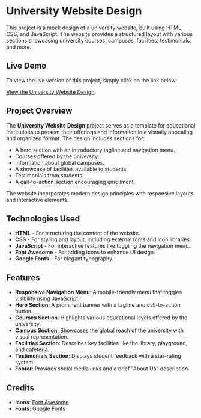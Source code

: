 # University Website Design

This project is a mock design of a university website, built using HTML, CSS, and JavaScript. The website provides a structured layout with various sections showcasing university courses, campuses, facilities, testimonials, and more.

## Live Demo

To view the live version of this project, simply click on the link below:

[View the University Website Design](https://eduford-psi.vercel.app/)

## Project Overview

The **University Website Design** project serves as a template for educational institutions to present their offerings and information in a visually appealing and organized format. The design includes sections for:

- A hero section with an introductory tagline and navigation menu.
- Courses offered by the university.
- Information about global campuses.
- A showcase of facilities available to students.
- Testimonials from students.
- A call-to-action section encouraging enrollment.

The website incorporates modern design principles with responsive layouts and interactive elements.

## Technologies Used

- **HTML** - For structuring the content of the website.
- **CSS** - For styling and layout, including external fonts and icon libraries.
- **JavaScript** - For interactive features like toggling the navigation menu.
- **Font Awesome** - For adding icons to enhance UI design.
- **Google Fonts** - For elegant typography.

## Features

- **Responsive Navigation Menu**: A mobile-friendly menu that toggles visibility using JavaScript.
- **Hero Section**: A prominent banner with a tagline and call-to-action button.
- **Courses Section**: Highlights various educational levels offered by the university.
- **Campus Section**: Showcases the global reach of the university with visual representation.
- **Facilities Section**: Describes key facilities like the library, playground, and cafeteria.
- **Testimonials Section**: Displays student feedback with a star-rating system.
- **Footer**: Provides social media links and a brief "About Us" description.

## Credits

- **Icons**: [Font Awesome](https://fontawesome.com/)
- **Fonts**: [Google Fonts](https://fonts.google.com/)

